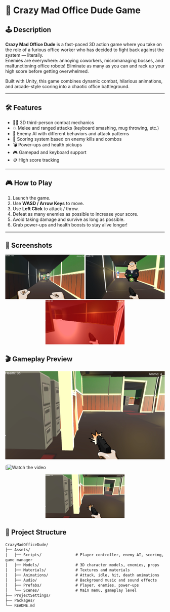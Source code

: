 # 🔫 Crazy Mad Office Dude Game

## 🕹️ Description
**Crazy Mad Office Dude** is a fast-paced 3D action game where you take on the role of a furious office worker who has decided to fight back against the system — literally.  
Enemies are everywhere: annoying coworkers, micromanaging bosses, and malfunctioning office robots! Eliminate as many as you can and rack up your high score before getting overwhelmed.

Built with Unity, this game combines dynamic combat, hilarious animations, and arcade-style scoring into a chaotic office battleground.

---

## 🛠️ Features
- 🧍‍♂️ 3D third-person combat mechanics
- 💥 Melee and ranged attacks (keyboard smashing, mug throwing, etc.)
- 🧠 Enemy AI with different behaviors and attack patterns
- 🔢 Scoring system based on enemy kills and combos
- 💣 Power-ups and health pickups
- 🎮 Gamepad and keyboard support
- 🪙 High score tracking

---

## 🎮 How to Play

1. Launch the game.
2. Use **WASD / Arrow Keys** to move.
3. Use **Left Click** to attack / throw.
4. Defeat as many enemies as possible to increase your score.
5. Avoid taking damage and survive as long as possible.
6. Grab power-ups and health boosts to stay alive longer!

---

## 📸 Screenshots

<p align="center">
  <img src="GamePlayScene.png" width="250"/>
  <img src="GamePlayScene2.png" width="250"/>
  <img src="GamePlayScene3.png" width="250"/>
</p>

## 🎬 Gameplay Preview

[![Watch the video](GamePlayScene4.png)](https://drive.google.com/file/d/1WQHAMEtOmpZ2dndNOZ0mumMZfP5ncA1k/view?usp=sharing)

[![Watch the video](https://drive.google.com/file/d/1WQHAMEtOmpZ2dndNOZ0mumMZfP5ncA1k/view?usp=sharing)
<p align="center">
  <img src="GamePlayScene4.png" width="250"/>
</p>

## 📂 Project Structure

```plaintext
CrazyMadOfficeDude/
├── Assets/
│   ├── Scripts/               # Player controller, enemy AI, scoring, game manager
│   ├── Models/                # 3D character models, enemies, props
│   ├── Materials/             # Textures and materials
│   ├── Animations/            # Attack, idle, hit, death animations
│   ├── Audio/                 # Background music and sound effects
│   ├── Prefabs/               # Player, enemies, power-ups
│   └── Scenes/                # Main menu, gameplay level
├── ProjectSettings/
├── Packages/
└── README.md
